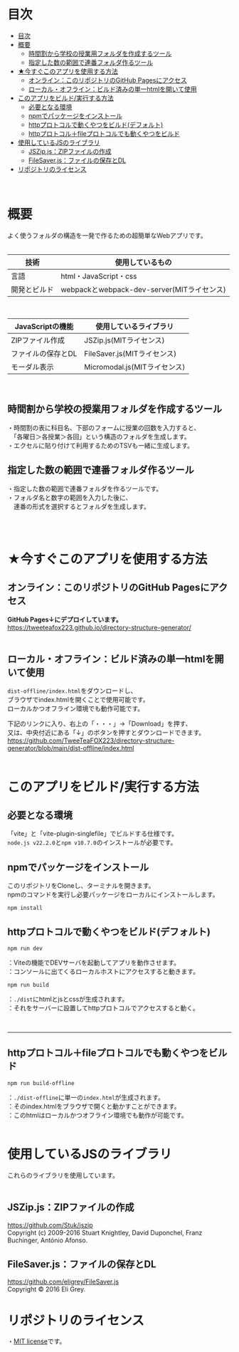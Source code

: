 
# 目次
- [目次](#目次)
- [概要](#概要)
  - [時間割から学校の授業用フォルダを作成するツール](#時間割から学校の授業用フォルダを作成するツール)
  - [指定した数の範囲で連番フォルダ作るツール](#指定した数の範囲で連番フォルダ作るツール)
- [★今すぐこのアプリを使用する方法](#今すぐこのアプリを使用する方法)
  - [オンライン：このリポジトリのGitHub Pagesにアクセス](#オンラインこのリポジトリのgithub-pagesにアクセス)
  - [ローカル・オフライン：ビルド済みの単一htmlを開いて使用](#ローカルオフラインビルド済みの単一htmlを開いて使用)
- [このアプリをビルド/実行する方法](#このアプリをビルド実行する方法)
  - [必要となる環境](#必要となる環境)
  - [npmでパッケージをインストール](#npmでパッケージをインストール)
  - [httpプロトコルで動くやつをビルド(デフォルト)](#httpプロトコルで動くやつをビルドデフォルト)
  - [httpプロトコル＋fileプロトコルでも動くやつをビルド](#httpプロトコルfileプロトコルでも動くやつをビルド)
- [使用しているJSのライブラリ](#使用しているjsのライブラリ)
  - [JSZip.js：ZIPファイルの作成](#jszipjszipファイルの作成)
  - [FileSaver.js：ファイルの保存とDL](#filesaverjsファイルの保存とdl)
- [リポジトリのライセンス](#リポジトリのライセンス)


<br>  

# 概要
よく使うフォルダの構造を一発で作るための超簡単なWebアプリです。  
<br>
  
| 技術    | 使用しているもの                                   |
| ---------- | ---------------------------------------------- |
| 言語| html・JavaScript・css                 |
| 開発とビルド   | webpackとwebpack-dev-server(MITライセンス) |
<br>  

| JavaScriptの機能 | 使用しているライブラリ |
| ---------- | ---------------------------------------------- |
| ZIPファイル作成| JSZip.js(MITライセンス)                 |
| ファイルの保存とDL| FileSaver.js(MITライセンス)                 |
| モーダル表示| Micromodal.js(MITライセンス)                 |
<br>


## 時間割から学校の授業用フォルダを作成するツール
・時間割の表に科目名、下部のフォームに授業の回数を入力すると、  
　「各曜日＞各授業＞各回」という構造のフォルダを生成します。  
・エクセルに貼り付けて利用するためのTSVも一緒に生成します。  

## 指定した数の範囲で連番フォルダ作るツール
・指定した数の範囲で連番フォルダを作るツールです。  
・フォルダ名と数字の範囲を入力した後に、  
　連番の形式を選択するとフォルダを生成します。  
<br>  


<br>  

# ★今すぐこのアプリを使用する方法

## オンライン：このリポジトリのGitHub Pagesにアクセス
**GitHub Pages↓にデプロイしています。**  
https://tweeteafox223.github.io/directory-structure-generator/  
<br>

## ローカル・オフライン：ビルド済みの単一htmlを開いて使用
`dist-offline/index.html`をダウンロードし、  
ブラウザでindex.htmlを開くことで使用可能です。  
ローカルかつオフライン環境でも動作可能です。  

下記のリンクに入り、右上の「・・・」→「Download」を押す、  
又は、中央付近にある「↓」のボタンを押すとダウンロードできます。  
https://github.com/TweeTeaFOX223/directory-structure-generator/blob/main/dist-offline/index.html  
<br>
# このアプリをビルド/実行する方法


## 必要となる環境  
  「vite」と「vite-plugin-singlefile」でビルドする仕様です。  
 `node.js v22.2.0`と`npm v10.7.0`のインストールが必要です。  

## npmでパッケージをインストール  
このリポジトリをCloneし、ターミナルを開きます。  
npmのコマンドを実行し必要パッケージをローカルにインストールします。  
```
npm install
```


##  httpプロトコルで動くやつをビルド(デフォルト)  
```
npm run dev
```
：Viteの機能でDEVサーバを起動してアプリを動作させます。  
：コンソールに出てくるローカルホストにアクセスすると動きます。  

```
npm run build
```  
：`./dist`にhtmlとjsとcssが生成されます。  
：それをサーバーに設置してhttpプロトコルでアクセスすると動く。

<br>  
<hr>  

##  httpプロトコル＋fileプロトコルでも動くやつをビルド  
```
npm run build-offline
```
：`./dist-offline`に単一の`index.html`が生成されます。  
：そのindex.htmlをブラウザで開くと動かすことができます。  
：このhtmlはローカルかつオフライン環境でも動作が可能です。  
<br>

# 使用しているJSのライブラリ
これらのライブラリを使用しています。  <br><br>

## JSZip.js：ZIPファイルの作成
https://github.com/Stuk/jszip  
Copyright (c) 2009-2016 Stuart Knightley, David Duponchel, Franz Buchinger, António Afonso.
<br>
  
## FileSaver.js：ファイルの保存とDL  
https://github.com/eligrey/FileSaver.js  
Copyright © 2016 Eli Grey.
<br>
  
# リポジトリのライセンス
・[MIT license](https://en.wikipedia.org/wiki/MIT_License)です。
